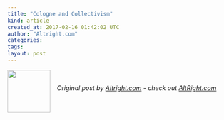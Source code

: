 ```yaml
---
title: "Cologne and Collectivism"
kind: article
created_at: 2017-02-16 01:42:02 UTC
author: "Altright.com"
categories: 
tags: 
layout: post
---
```

<div class="author">
  <img src="" style="width: 96px; height: 96;">
  <span style="position: absolute; padding: 32px 15px;">
    <i>Original post by <a href="http://twitter.com/">Altright.com</a> - check out <a href="https://altright.com">AltRight.com</a></i>
  </span>
</div>
